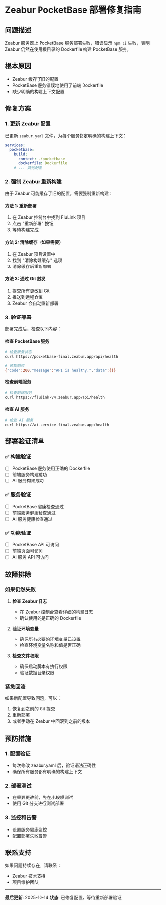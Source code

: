 # Zeabur PocketBase 部署修复指南

## 问题描述
Zeabur 服务器上 PocketBase 服务部署失败，错误显示 `npm ci` 失败，表明 Zeabur 仍然在使用根目录的 Dockerfile 构建 PocketBase 服务。

## 根本原因
- Zeabur 缓存了旧的配置
- PocketBase 服务错误地使用了前端 Dockerfile
- 缺少明确的构建上下文配置

## 修复方案

### 1. 更新 Zeabur 配置
已更新 `zeabur.yaml` 文件，为每个服务指定明确的构建上下文：

```yaml
services:
  pocketbase:
    build:
      context: ./pocketbase
      dockerfile: Dockerfile
    # ... 其他配置
```

### 2. 强制 Zeabur 重新构建
由于 Zeabur 可能缓存了旧的配置，需要强制重新构建：

#### 方法 1: 重新部署
1. 在 Zeabur 控制台中找到 FluLink 项目
2. 点击 "重新部署" 按钮
3. 等待构建完成

#### 方法 2: 清除缓存（如果需要）
1. 在 Zeabur 项目设置中
2. 找到 "清除构建缓存" 选项
3. 清除缓存后重新部署

#### 方法 3: 通过 Git 触发
1. 提交所有更改到 Git
2. 推送到远程仓库
3. Zeabur 会自动重新部署

### 3. 验证部署
部署完成后，检查以下内容：

#### 检查 PocketBase 服务
```bash
# 检查服务状态
curl https://pocketbase-final.zeabur.app/api/health

# 预期响应
{"code":200,"message":"API is healthy.","data":{}}
```

#### 检查前端服务
```bash
# 检查前端服务
curl https://flulink-v4.zeabur.app/api/health
```

#### 检查 AI 服务
```bash
# 检查 AI 服务
curl https://ai-service-final.zeabur.app/health
```

## 部署验证清单

### ✅ 构建验证
- [ ] PocketBase 服务使用正确的 Dockerfile
- [ ] 前端服务构建成功
- [ ] AI 服务构建成功

### ✅ 服务验证
- [ ] PocketBase 健康检查通过
- [ ] 前端服务健康检查通过
- [ ] AI 服务健康检查通过

### ✅ 功能验证
- [ ] PocketBase API 可访问
- [ ] 前端页面可访问
- [ ] AI 服务 API 可访问

## 故障排除

### 如果仍然失败
1. **检查 Zeabur 日志**
   - 在 Zeabur 控制台查看详细的构建日志
   - 确认使用的是正确的 Dockerfile

2. **验证环境变量**
   - 确保所有必要的环境变量已设置
   - 检查环境变量名称和值是否正确

3. **检查文件权限**
   - 确保启动脚本有执行权限
   - 验证数据目录权限

### 紧急回滚
如果新配置导致问题，可以：
1. 恢复到之前的 Git 提交
2. 重新部署
3. 或者手动在 Zeabur 中回滚到之前的版本

## 预防措施

### 1. 配置验证
- 每次修改 zeabur.yaml 后，验证语法正确性
- 确保所有服务都有明确的构建上下文

### 2. 部署测试
- 在重要更改前，先在小规模测试
- 使用 Git 分支进行测试部署

### 3. 监控和告警
- 设置服务健康监控
- 配置部署失败告警

## 联系支持
如果问题持续存在，请联系：
- Zeabur 技术支持
- 项目维护团队

---

**最后更新**: 2025-10-14
**状态**: 已修复配置，等待重新部署验证